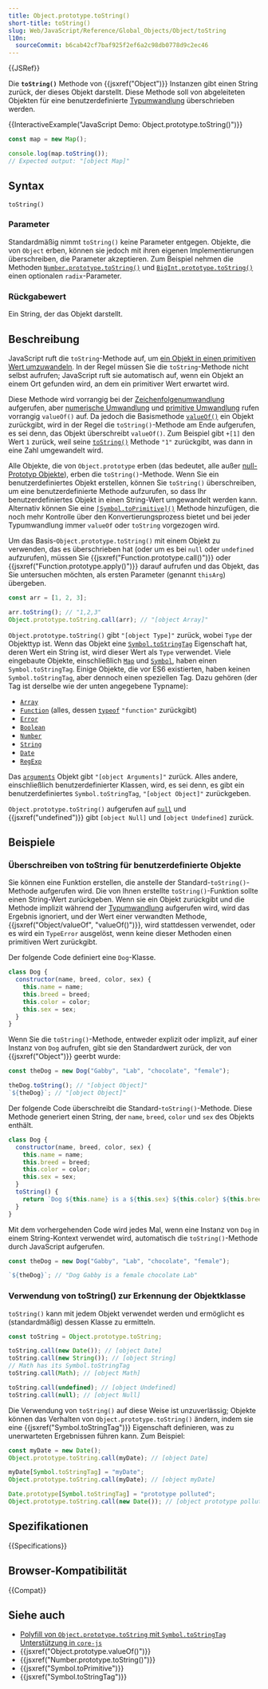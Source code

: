 ```yaml
---
title: Object.prototype.toString()
short-title: toString()
slug: Web/JavaScript/Reference/Global_Objects/Object/toString
l10n:
  sourceCommit: b6cab42cf7baf925f2ef6a2c98db0778d9c2ec46
---
```


{{JSRef}}

Die **`toString()`** Methode von {{jsxref("Object")}} Instanzen gibt einen String zurück, der dieses Objekt darstellt. Diese Methode soll von abgeleiteten Objekten für eine benutzerdefinierte [Typumwandlung](/de/docs/Web/JavaScript/Guide/Data_structures#type_coercion) überschrieben werden.

{{InteractiveExample("JavaScript Demo: Object.prototype.toString()")}}

```js interactive-example
const map = new Map();

console.log(map.toString());
// Expected output: "[object Map]"
```

## Syntax

```js-nolint
toString()
```

### Parameter

Standardmäßig nimmt `toString()` keine Parameter entgegen. Objekte, die von `Object` erben, können sie jedoch mit ihren eigenen Implementierungen überschreiben, die Parameter akzeptieren. Zum Beispiel nehmen die Methoden [`Number.prototype.toString()`](/de/docs/Web/JavaScript/Reference/Global_Objects/Number/toString) und [`BigInt.prototype.toString()`](/de/docs/Web/JavaScript/Reference/Global_Objects/BigInt/toString) einen optionalen `radix`-Parameter.

### Rückgabewert

Ein String, der das Objekt darstellt.

## Beschreibung

JavaScript ruft die `toString`-Methode auf, um [ein Objekt in einen primitiven Wert umzuwandeln](/de/docs/Web/JavaScript/Guide/Data_structures#type_coercion). In der Regel müssen Sie die `toString`-Methode nicht selbst aufrufen; JavaScript ruft sie automatisch auf, wenn ein Objekt an einem Ort gefunden wird, an dem ein primitiver Wert erwartet wird.

Diese Methode wird vorrangig bei der [Zeichenfolgenumwandlung](/de/docs/Web/JavaScript/Reference/Global_Objects/String#string_coercion) aufgerufen, aber [numerische Umwandlung](/de/docs/Web/JavaScript/Guide/Data_structures#numeric_coercion) und [primitive Umwandlung](/de/docs/Web/JavaScript/Guide/Data_structures#primitive_coercion) rufen vorrangig `valueOf()` auf. Da jedoch die Basismethode [`valueOf()`](/de/docs/Web/JavaScript/Reference/Global_Objects/Object/valueOf) ein Objekt zurückgibt, wird in der Regel die `toString()`-Methode am Ende aufgerufen, es sei denn, das Objekt überschreibt `valueOf()`. Zum Beispiel gibt `+[1]` den Wert `1` zurück, weil seine [`toString()`](/de/docs/Web/JavaScript/Reference/Global_Objects/Array/toString) Methode `"1"` zurückgibt, was dann in eine Zahl umgewandelt wird.

Alle Objekte, die von `Object.prototype` erben (das bedeutet, alle außer [null-Prototyp Objekte](/de/docs/Web/JavaScript/Reference/Global_Objects/Object#null-prototype_objects)), erben die `toString()`-Methode. Wenn Sie ein benutzerdefiniertes Objekt erstellen, können Sie `toString()` überschreiben, um eine benutzerdefinierte Methode aufzurufen, so dass Ihr benutzerdefiniertes Objekt in einen String-Wert umgewandelt werden kann. Alternativ können Sie eine [`[Symbol.toPrimitive]()`](/de/docs/Web/JavaScript/Reference/Global_Objects/Symbol/toPrimitive) Methode hinzufügen, die noch mehr Kontrolle über den Konvertierungsprozess bietet und bei jeder Typumwandlung immer `valueOf` oder `toString` vorgezogen wird.

Um das Basis-`Object.prototype.toString()` mit einem Objekt zu verwenden, das es überschrieben hat (oder um es bei `null` oder `undefined` aufzurufen), müssen Sie {{jsxref("Function.prototype.call()")}} oder {{jsxref("Function.prototype.apply()")}} darauf aufrufen und das Objekt, das Sie untersuchen möchten, als ersten Parameter (genannt `thisArg`) übergeben.

```js
const arr = [1, 2, 3];

arr.toString(); // "1,2,3"
Object.prototype.toString.call(arr); // "[object Array]"
```

`Object.prototype.toString()` gibt `"[object Type]"` zurück, wobei `Type` der Objekttyp ist. Wenn das Objekt eine [`Symbol.toStringTag`](/de/docs/Web/JavaScript/Reference/Global_Objects/Symbol/toStringTag) Eigenschaft hat, deren Wert ein String ist, wird dieser Wert als `Type` verwendet. Viele eingebaute Objekte, einschließlich [`Map`](/de/docs/Web/JavaScript/Reference/Global_Objects/Map) und [`Symbol`](/de/docs/Web/JavaScript/Reference/Global_Objects/Symbol), haben einen `Symbol.toStringTag`. Einige Objekte, die vor ES6 existierten, haben keinen `Symbol.toStringTag`, aber dennoch einen speziellen Tag. Dazu gehören (der Tag ist derselbe wie der unten angegebene Typname):

- [`Array`](/de/docs/Web/JavaScript/Reference/Global_Objects/Array)
- [`Function`](/de/docs/Web/JavaScript/Reference/Functions) (alles, dessen [`typeof`](/de/docs/Web/JavaScript/Reference/Operators/typeof) `"function"` zurückgibt)
- [`Error`](/de/docs/Web/JavaScript/Reference/Global_Objects/Error)
- [`Boolean`](/de/docs/Web/JavaScript/Reference/Global_Objects/Boolean)
- [`Number`](/de/docs/Web/JavaScript/Reference/Global_Objects/Number)
- [`String`](/de/docs/Web/JavaScript/Reference/Global_Objects/String)
- [`Date`](/de/docs/Web/JavaScript/Reference/Global_Objects/Date)
- [`RegExp`](/de/docs/Web/JavaScript/Reference/Global_Objects/RegExp)

Das [`arguments`](/de/docs/Web/JavaScript/Reference/Functions/arguments) Objekt gibt `"[object Arguments]"` zurück. Alles andere, einschließlich benutzerdefinierter Klassen, wird, es sei denn, es gibt ein benutzerdefiniertes `Symbol.toStringTag`, `"[object Object]"` zurückgeben.

`Object.prototype.toString()` aufgerufen auf [`null`](/de/docs/Web/JavaScript/Reference/Operators/null) und {{jsxref("undefined")}} gibt `[object Null]` und `[object Undefined]` zurück.

## Beispiele

### Überschreiben von toString für benutzerdefinierte Objekte

Sie können eine Funktion erstellen, die anstelle der Standard-`toString()`-Methode aufgerufen wird. Die von Ihnen erstellte `toString()`-Funktion sollte einen String-Wert zurückgeben. Wenn sie ein Objekt zurückgibt und die Methode implizit während der [Typumwandlung](/de/docs/Web/JavaScript/Guide/Data_structures#type_coercion) aufgerufen wird, wird das Ergebnis ignoriert, und der Wert einer verwandten Methode, {{jsxref("Object/valueOf", "valueOf()")}}, wird stattdessen verwendet, oder es wird ein `TypeError` ausgelöst, wenn keine dieser Methoden einen primitiven Wert zurückgibt.

Der folgende Code definiert eine `Dog`-Klasse.

```js
class Dog {
  constructor(name, breed, color, sex) {
    this.name = name;
    this.breed = breed;
    this.color = color;
    this.sex = sex;
  }
}
```

Wenn Sie die `toString()`-Methode, entweder explizit oder implizit, auf einer Instanz von `Dog` aufrufen, gibt sie den Standardwert zurück, der von {{jsxref("Object")}} geerbt wurde:

```js
const theDog = new Dog("Gabby", "Lab", "chocolate", "female");

theDog.toString(); // "[object Object]"
`${theDog}`; // "[object Object]"
```

Der folgende Code überschreibt die Standard-`toString()`-Methode. Diese Methode generiert einen String, der `name`, `breed`, `color` und `sex` des Objekts enthält.

```js
class Dog {
  constructor(name, breed, color, sex) {
    this.name = name;
    this.breed = breed;
    this.color = color;
    this.sex = sex;
  }
  toString() {
    return `Dog ${this.name} is a ${this.sex} ${this.color} ${this.breed}`;
  }
}
```

Mit dem vorhergehenden Code wird jedes Mal, wenn eine Instanz von `Dog` in einem String-Kontext verwendet wird, automatisch die `toString()`-Methode durch JavaScript aufgerufen.

```js
const theDog = new Dog("Gabby", "Lab", "chocolate", "female");

`${theDog}`; // "Dog Gabby is a female chocolate Lab"
```

### Verwendung von toString() zur Erkennung der Objektklasse

`toString()` kann mit jedem Objekt verwendet werden und ermöglicht es (standardmäßig) dessen Klasse zu ermitteln.

```js
const toString = Object.prototype.toString;

toString.call(new Date()); // [object Date]
toString.call(new String()); // [object String]
// Math has its Symbol.toStringTag
toString.call(Math); // [object Math]

toString.call(undefined); // [object Undefined]
toString.call(null); // [object Null]
```

Die Verwendung von `toString()` auf diese Weise ist unzuverlässig; Objekte können das Verhalten von `Object.prototype.toString()` ändern, indem sie eine {{jsxref("Symbol.toStringTag")}} Eigenschaft definieren, was zu unerwarteten Ergebnissen führen kann. Zum Beispiel:

```js
const myDate = new Date();
Object.prototype.toString.call(myDate); // [object Date]

myDate[Symbol.toStringTag] = "myDate";
Object.prototype.toString.call(myDate); // [object myDate]

Date.prototype[Symbol.toStringTag] = "prototype polluted";
Object.prototype.toString.call(new Date()); // [object prototype polluted]
```

## Spezifikationen

{{Specifications}}

## Browser-Kompatibilität

{{Compat}}

## Siehe auch

- [Polyfill von `Object.prototype.toString` mit `Symbol.toStringTag` Unterstützung in `core-js`](https://github.com/zloirock/core-js#ecmascript-object)
- {{jsxref("Object.prototype.valueOf()")}}
- {{jsxref("Number.prototype.toString()")}}
- {{jsxref("Symbol.toPrimitive")}}
- {{jsxref("Symbol.toStringTag")}}
